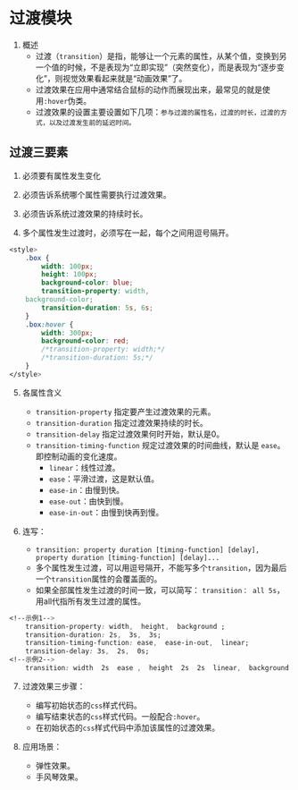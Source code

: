 # 过渡模块

1. 概述
	- 过渡（`transition`）是指，能够让一个元素的属性，从某个值，变换到另一个值的时候，不是表现为“立即实现”（突然变化），而是表现为“逐步变化”，则视觉效果看起来就是“动画效果”了。
	- 过渡效果在应用中通常结合鼠标的动作而展现出来，最常见的就是使用`:hover`伪类。
	- 过渡效果的设置主要设置如下几项：`参与过渡的属性名，过渡的时长，过渡的方式，以及过渡发生前的延迟时间。`


## 过渡三要素

1. 必须要有属性发生变化

2. 必须告诉系统哪个属性需要执行过渡效果。

3. 必须告诉系统过渡效果的持续时长。

4. 多个属性发生过渡时，必须写在一起，每个之间用逗号隔开。
```css
<style>
    .box {
        width: 100px;
        height: 100px;
        background-color: blue;
        transition-property: width,
    background-color;
        transition-duration: 5s, 6s;
    }
    .box:hover {
        width: 300px;
        background-color: red;
        /*transition-property: width;*/
        /*transition-duration: 5s;*/
    }
</style>
```
5. 各属性含义
    - `transition-property` 指定要产生过渡效果的元素。
    - `transition-duration` 指定过渡效果持续的时长。
    - `transition-delay` 指定过渡效果何时开始，默认是0。
    - `transition-timing-function` 规定过渡效果的时间曲线，默认是 `ease`。即控制动画的变化速度。
    	- `linear`：线性过渡。
		- `ease`：平滑过渡，这是默认值。
		- `ease-in`：由慢到快。
		- `ease-out`：由快到慢。
		- `ease-in-out`：由慢到快再到慢。


6. 连写：
    - `transition: property duration [timing-function] [delay], property duration [timing-function] [delay]...`
    - 多个属性发生过渡，可以用逗号隔开，不能写多个`transition`，因为最后一个`transition`属性的会覆盖面的。
    - 如果全部属性发生过渡的时间一致，可以简写： `transition： all 5s`，用all代指所有发生过渡的属性。
```css
<!--示例1-->
	transition-property: width,  height,  background ;
	transition-duration: 2s,  3s,  3s;
	transition-timing-function: ease,  ease-in-out,  linear;
	transition-delay: 3s,  2s,  0s;
<!--示例2-->
	transition: width  2s  ease ,  height  2s  2s  linear,  background  2s  4s ;
```
    
7. 过渡效果三步骤：
    - 编写初始状态的`css`样式代码。
    - 编写结束状态的`css`样式代码。一般配合`:hover`。
    - 在初始状态的`css`样式代码中添加该属性的过渡效果。

8. 应用场景：
    - 弹性效果。
    - 手风琴效果。


